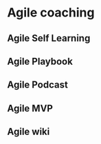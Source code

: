 # Agile coaching
## Agile Self Learning
## Agile Playbook
## Agile Podcast
## Agile MVP
## Agile wiki
